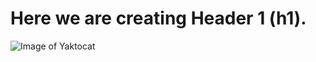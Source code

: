 # Here we are creating Header 1 (h1).
![Image of Yaktocat](https://octodex.github.com/images/yaktocat.png)
